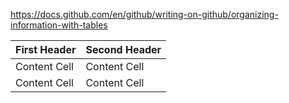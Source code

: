 https://docs.github.com/en/github/writing-on-github/organizing-information-with-tables



| First Header  | Second Header |
| ------------- | ------------- |
| Content Cell  | Content Cell  |
| Content Cell  | Content Cell  |